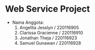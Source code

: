 # Web Service Project

-   Nama Anggota:
    1. Angelita Jesslyn / 220116905
    2. Clarissa Gracienne / 220116910
    3. Jonathan Theja / 220116923
    4. Samuel Gunawan / 220116928
